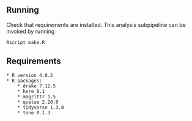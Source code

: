 
## Running

Check that requirements are installed.
This analysis subpipeline can be invoked by running

```
Rscript make.R
```

## Requirements

    * R version 4.0.2
    * R packages:
        * drake 7.12.5
        * here 0.1
        * magrittr 1.5
        * qvalue 2.20.0
        * tidyverse 1.3.0
        * tsne 0.1.3

